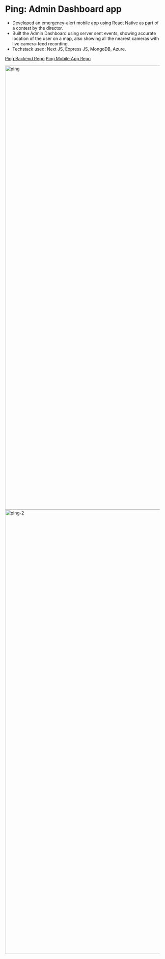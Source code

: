 # Ping: Admin Dashboard app

-	Developed an emergency-alert mobile app using React Native as part of a contest by the director.
-	Built the Admin Dashboard using server sent events, showing accurate location of the user on a map, also showing all the nearest cameras with live camera-feed recording.
- Techstack used: Next JS, Express JS, MongoDB, Azure.

[Ping Backend Repo](https://github.com/zeus-12/ping-backend)
[Ping Mobile App Repo](https://github.com/zeus-12/ping-mobile-app)


<img width="1440" alt="ping" src="https://user-images.githubusercontent.com/79318686/219403800-b854c36d-df85-474b-a2c3-d635c578034f.png">
<img width="1440" alt="ping-2" src="https://user-images.githubusercontent.com/79318686/219403721-f5dea8b8-32e5-4c2e-ac75-bcf3fd3b15aa.png">
